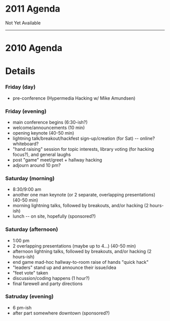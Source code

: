 # 2011 Agenda #
Not Yet Available


---


# 2010 Agenda #

# Details #
### Friday (day) ###
  * pre-conference  (Hypermedia Hacking w/ Mike Amundsen)

### Friday (evening) ###
  * main conference begins (6:30-ish?)
  * welcome/announcements (10 min)
  * opening keynote (40-50 min)
  * lightning talk/breakout/hackfest sign-up/creation (for Sat) -- online? whiteboard?
  * "hand raising" session for topic interests, library voting (for hacking focus?), and general laughs
  * post "game" meet/greet + hallway hacking
  * adjourn around 10 pm?

### Saturday (morning) ###
  * 8:30/9:00 am
  * another one man keynote (or 2 separate, overlapping presentations) (40-50 min)
  * morning lightning talks, followed by breakouts, and/or hacking (2 hours-ish)
  * lunch -- on site, hopefully (sponsored?)

### Saturday (afternoon) ###
  * 1:00 pm
  * 2 overlapping presentations (maybe up to 4...) (40-50 min)
  * afternoon lightning talks, followed by breakouts, and/or hacking (2 hours-ish)
  * end game mad-hoc hallway-to-room raise of hands "quick hack"
  * "leaders" stand up and announce their issue/idea
  * "feet vote" taken
  * discussion/coding happens (1 hour?)
  * final farewell and party directions

### Satruday (evening) ###
  * 6 pm-ish
  * after part somewhere downtown (sponsored?)